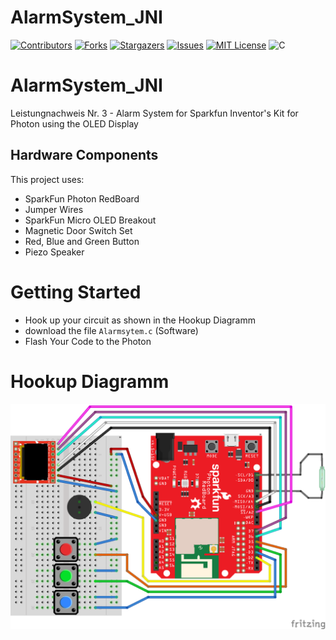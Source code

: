 # AlarmSystem_JNI


[![Contributors][contributors-shield]][contributors-url]
[![Forks][forks-shield]][forks-url]
[![Stargazers][stars-shield]][stars-url]
[![Issues][issues-shield]][issues-url]
[![MIT License][license-shield]][license-url]
![C](https://img.shields.io/badge/c-%2300599C.svg?style=for-the-badge&logo=c&logoColor=white)


# AlarmSystem_JNI
Leistungnachweis Nr. 3 - Alarm System for Sparkfun Inventor's Kit for Photon using the OLED Display

## Hardware Components
This project uses:
- SparkFun Photon RedBoard
- Jumper Wires
- SparkFun Micro OLED Breakout
- Magnetic Door Switch Set
- Red, Blue and Green Button
- Piezo Speaker

# Getting Started

- Hook up your circuit as shown in the Hookup Diagramm
- download the file `Alarmsytem.c` (Software)
- Flash Your Code to the Photon

# Hookup Diagramm
![My Image](docs/AlarmSystem_Steckplatine.png)


[contributors-shield]: https://img.shields.io/github/contributors/bbz-hft-software-engineering/AlarmSystem_JNI.svg?style=for-the-badge
[contributors-url]: https://github.com/bbz-hft-software-engineering/AlarmSystem_JNI/graphs/contributors
[forks-shield]: https://img.shields.io/github/forks/bbz-hft-software-engineering/AlarmSystem_JNI.svg?style=for-the-badge
[forks-url]: https://github.com/bbz-hft-software-engineering/AlarmSystem_JNI/network/members
[stars-shield]: https://img.shields.io/github/stars/bbz-hft-software-engineering/AlarmSystem_JNI.svg?style=for-the-badge
[stars-url]: https://github.com/bbz-hft-software-engineering/AlarmSystem_JNI/stargazers
[issues-shield]: https://img.shields.io/github/issues/bbz-hft-software-engineering/AlarmSystem_JNI.svg?style=for-the-badge
[issues-url]: https://github.com/bbz-hft-software-engineering/AlarmSystem_JNI/issues
[license-shield]: https://img.shields.io/github/license/bbz-hft-software-engineering/AlarmSystem_JNI.svg?style=for-the-badge
[license-url]: https://github.com/bbz-hft-software-engineering/AlarmSystem_JNI/LICENSE.txt
